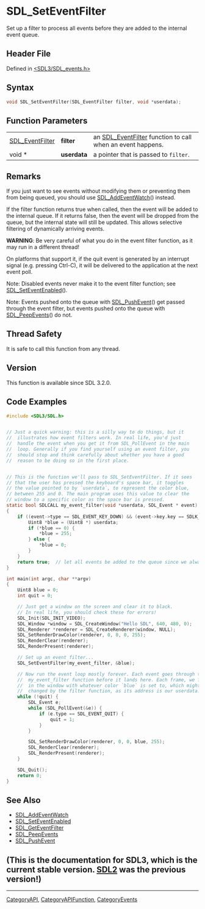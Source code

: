 # SDL_SetEventFilter

Set up a filter to process all events before they are added to the internal event queue.

## Header File

Defined in [<SDL3/SDL_events.h>](https://github.com/libsdl-org/SDL/blob/main/include/SDL3/SDL_events.h)

## Syntax

```c
void SDL_SetEventFilter(SDL_EventFilter filter, void *userdata);
```

## Function Parameters

|                                    |              |                                                                               |
| ---------------------------------- | ------------ | ----------------------------------------------------------------------------- |
| [SDL_EventFilter](SDL_EventFilter) | **filter**   | an [SDL_EventFilter](SDL_EventFilter) function to call when an event happens. |
| void *                             | **userdata** | a pointer that is passed to `filter`.                                         |

## Remarks

If you just want to see events without modifying them or preventing them
from being queued, you should use [SDL_AddEventWatch](SDL_AddEventWatch)()
instead.

If the filter function returns true when called, then the event will be
added to the internal queue. If it returns false, then the event will be
dropped from the queue, but the internal state will still be updated. This
allows selective filtering of dynamically arriving events.

**WARNING**: Be very careful of what you do in the event filter function,
as it may run in a different thread!

On platforms that support it, if the quit event is generated by an
interrupt signal (e.g. pressing Ctrl-C), it will be delivered to the
application at the next event poll.

Note: Disabled events never make it to the event filter function; see
[SDL_SetEventEnabled](SDL_SetEventEnabled)().

Note: Events pushed onto the queue with [SDL_PushEvent](SDL_PushEvent)()
get passed through the event filter, but events pushed onto the queue with
[SDL_PeepEvents](SDL_PeepEvents)() do not.

## Thread Safety

It is safe to call this function from any thread.

## Version

This function is available since SDL 3.2.0.

## Code Examples

```c
#include <SDL3/SDL.h>


// Just a quick warning: this is a silly way to do things, but it
//  illustrates how event filters work. In real life, you'd just
//  handle the event when you get it from SDL_PollEvent in the main
//  loop. Generally if you find yourself using an event filter, you
//  should stop and think carefully about whether you have a good
//  reason to be doing so in the first place.


// This is the function we'll pass to SDL_SetEventFilter. If it sees
// that the user has pressed the keyboard's space bar, it toggles
// the value pointed to by `userdata`, to represent the color blue,
// between 255 and 0. The main program uses this value to clear the
// window to a specific color as the space bar is pressed.
static bool SDLCALL my_event_filter(void *userdata, SDL_Event * event)
{
    if ((event->type == SDL_EVENT_KEY_DOWN) && (event->key.key == SDLK_SPACE)) {
        Uint8 *blue = (Uint8 *) userdata;
        if (*blue == 0) {
            *blue = 255;
        } else {
            *blue = 0;
        }
    }
    return true;  // let all events be added to the queue since we always return 1.
}

int main(int argc, char **argv)
{
    Uint8 blue = 0;
    int quit = 0;

    // Just get a window on the screen and clear it to black.
    // In real life, you should check these for errors!
    SDL_Init(SDL_INIT_VIDEO);
    SDL_Window *window = SDL_CreateWindow("Hello SDL", 640, 480, 0);
    SDL_Renderer *renderer = SDL_CreateRenderer(window, NULL);
    SDL_SetRenderDrawColor(renderer, 0, 0, 0, 255);
    SDL_RenderClear(renderer);
    SDL_RenderPresent(renderer);

    // Set up an event filter...
    SDL_SetEventFilter(my_event_filter, &blue);

    // Now run the event loop mostly forever. Each event goes through the
    //  my_event_filter function before it lands here. Each frame, we fill
    //  in the window with whatever color `blue` is set to, which might be
    //  changed by the filter function, as its address is our userdata.
    while (!quit) {
        SDL_Event e;
        while (SDL_PollEvent(&e)) {
            if (e.type == SDL_EVENT_QUIT) {
                quit = 1;
            }
        }

        SDL_SetRenderDrawColor(renderer, 0, 0, blue, 255);
        SDL_RenderClear(renderer);
        SDL_RenderPresent(renderer);
    }

    SDL_Quit();
    return 0;
}
```

## See Also

- [SDL_AddEventWatch](SDL_AddEventWatch)
- [SDL_SetEventEnabled](SDL_SetEventEnabled)
- [SDL_GetEventFilter](SDL_GetEventFilter)
- [SDL_PeepEvents](SDL_PeepEvents)
- [SDL_PushEvent](SDL_PushEvent)


## (This is the documentation for SDL3, which is the current stable version. [SDL2](https://wiki.libsdl.org/SDL2/) was the previous version!)



----
[CategoryAPI](CategoryAPI), [CategoryAPIFunction](CategoryAPIFunction), [CategoryEvents](CategoryEvents)

